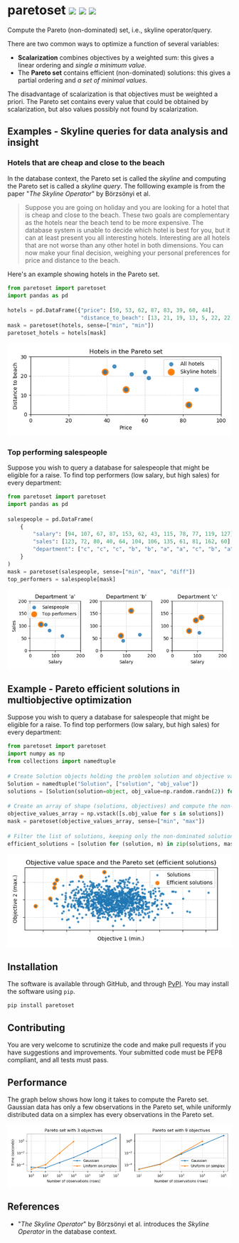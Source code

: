 # paretoset [![](https://badge.fury.io/py/paretoset.svg)](https://pypi.org/project/paretoset/) [![](https://pepy.tech/badge/paretoset)](https://pepy.tech/project/paretoset) [![](https://img.shields.io/badge/code%20style-black-000000.svg)](https://github.com/ambv/black)

Compute the Pareto (non-dominated) set, i.e., skyline operator/query.

There are two common ways to optimize a function of several variables: 

- **Scalarization** combines objectives by a weighted sum: this gives a linear ordering and *single a minimum value*.
- The **Pareto set** contains efficient (non-dominated) solutions: this gives a partial ordering and *a set of minimal values*.

The disadvantage of scalarization is that objectives must be weighted a priori.
The Pareto set contains every value that could be obtained by scalarization, but also values possibly not found by scalarization.

## Examples - Skyline queries for data analysis and insight

### Hotels that are cheap and close to the beach

In the database context, the Pareto set is called the *skyline* and computing the Pareto set is called a *skyline query*.
The folllowing example is from the paper "*The Skyline Operator*" by Börzsönyi et al.

> Suppose you are going on holiday and you are looking for a hotel that is cheap and close to the beach. 
  These two goals are complementary as the hotels near the beach tend to be more expensive. 
  The database system is unable to decide which hotel is best for you, but it can at least present you all interesting hotels. 
  Interesting are all hotels that are not worse than any other hotel in both dimensions. 
  You can now make your final decision, weighing your personal preferences for price and distance to the beach.

Here's an example showing hotels in the Pareto set.

```python
from paretoset import paretoset
import pandas as pd

hotels = pd.DataFrame({"price": [50, 53, 62, 87, 83, 39, 60, 44], 
                       "distance_to_beach": [13, 21, 19, 13, 5, 22, 22, 25]})
mask = paretoset(hotels, sense=["min", "min"])
paretoset_hotels = hotels[mask]
```

![](https://raw.githubusercontent.com/tommyod/paretoset/master/scripts/example_hotels.png)

### Top performing salespeople

Suppose you wish to query a database for salespeople that might be eligible for a raise.
To find top performers (low salary, but high sales) for every department:

```python
from paretoset import paretoset
import pandas as pd

salespeople = pd.DataFrame(
    {
        "salary": [94, 107, 67, 87, 153, 62, 43, 115, 78, 77, 119, 127],
        "sales": [123, 72, 80, 40, 64, 104, 106, 135, 61, 81, 162, 60],
        "department": ["c", "c", "c", "b", "b", "a", "a", "c", "b", "a", "b", "a"],
    }
)
mask = paretoset(salespeople, sense=["min", "max", "diff"])
top_performers = salespeople[mask]
```

![](https://raw.githubusercontent.com/tommyod/paretoset/master/scripts/example_salespeople.png)

## Example - Pareto efficient solutions in multiobjective optimization

Suppose you wish to query a database for salespeople that might be eligible for a raise.
To find top performers (low salary, but high sales) for every department:

```python
from paretoset import paretoset
import numpy as np
from collections import namedtuple

# Create Solution objects holding the problem solution and objective values
Solution = namedtuple("Solution", ["solution", "obj_value"])
solutions = [Solution(solution=object, obj_value=np.random.randn(2)) for _ in range(999)]

# Create an array of shape (solutions, objectives) and compute the non-dominated set
objective_values_array = np.vstack([s.obj_value for s in solutions])
mask = paretoset(objective_values_array, sense=["min", "max"])

# Filter the list of solutions, keeping only the non-dominated solutions
efficient_solutions = [solution for (solution, m) in zip(solutions, mask) if m]
```

![](https://raw.githubusercontent.com/tommyod/paretoset/master/scripts/example_optimization.png)

## Installation

The software is available through GitHub, and through [PyPI](https://pypi.org/project/paretoset/).
You may install the software using `pip`.

```bash
pip install paretoset
```

## Contributing

You are very welcome to scrutinize the code and make pull requests if you have suggestions and improvements.
Your submitted code must be PEP8 compliant, and all tests must pass.

## Performance

The graph below shows how long it takes to compute the Pareto set.
Gaussian data has only a few observations in the Pareto set, while uniformly distributed data on a simplex has every observations in the Pareto set.

![](https://raw.githubusercontent.com/tommyod/paretoset/master/scripts/times_pareto_set.png)


## References

- "*The Skyline Operator*" by Börzsönyi et al. introduces the *Skyline Operator* in the database context.


